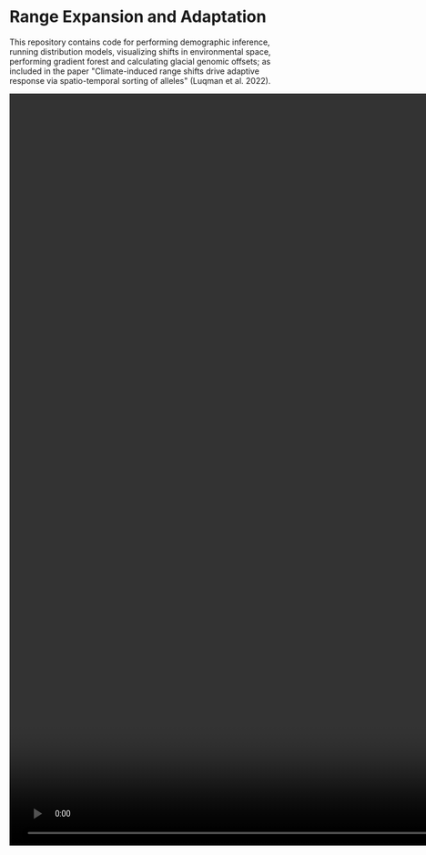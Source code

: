 # Range Expansion and Adaptation

  This repository contains code for performing demographic inference, running distribution models, visualizing shifts in environmental space, performing gradient forest and calculating glacial genomic offsets; as included in the paper "Climate-induced range shifts drive adaptive response via spatio-temporal sorting of alleles" (Luqman et al. 2022).


<!--https://user-images.githubusercontent.com/17685628/172891132-4126ad1c-5053-46b2-a2bf-da121ae7a0b6.mp4-->


<video src="https://user-images.githubusercontent.com/17685628/172891132-4126ad1c-5053-46b2-a2bf-da121ae7a0b6.mp4"  width="1800" height="1320" class="d-block rounded-bottom-2 width-fit">
</video>

